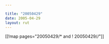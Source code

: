 ```yaml
---

title: "20050429"
date: 2005-04-29
layout: rut
---
```


[[!map pages="20050429/* and ! 20050429/*/*"]]
